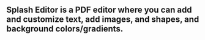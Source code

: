 ## Splash Editor is a PDF editor where you can add and customize text, add images, and shapes, and background colors/gradients.
